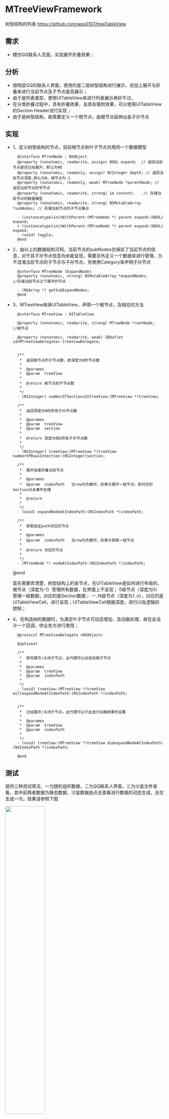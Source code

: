 # MTreeViewFramework
树型结构的列表
https://github.com/was0107/treeTableView

需求
-
*  模仿QQ联系人页面，实现展开折叠效果；

分析
-
*	很明显QQ的联系人界面，使用的是二层树型结构进行展示，另加上展开与折叠来进行当前节点及子节点是否展示；
*	由于是列表类型，使用UITableView来进行列表展示再好不过，
*	在分类折叠过程中，具有折叠效果，且具有吸附效果，可以使用UITableView 的Section Header进行实现；
*	由于是树型结构，故需要定义一个根节点，由根节点延伸出各子孙节点

实现
-

* 1、定义树型结构的节点，目前根节点和叶子节点共用同一个数据模型

		@interface MTreeNode : NSObject
		@property (nonatomic, readwrite, assign) BOOL expand;  // 返回当前节点是否已经展开，默认为NO
		@property (nonatomic, readonly, assign) NSInteger depth; // 返回当前节点深度,默认为0，根节点为-1
		@property (nonatomic, readonly, weak) MTreeNode *parentNode; // 返回当前节点的爷节点
		@property (nonatomic, readwrite, strong) id content;    // 存储当前节点的数据模型
		@property (nonatomic, readwrite, strong) NSMutableArray *subNodes; // 存储当前节点的子节点集合

		- (instancetype)initWithParent:(MTreeNode *) parent expand:(BOOL) expand;
		+ (instancetype)initWithParent:(MTreeNode *) parent expand:(BOOL) expand;
		- (void) toggle;
		@end

* 2、由以上的数据结构可知，当前节点的subNodes仅保存了当前节点的信息，对于其子孙节点信息均未能呈现，需要另外定义一个数据来进行管理，为不混淆当前节点的子节点与子孙节点，另使用Category来声明子孙节点
		
		@interface MTreeNode (ExpandNode)
		@property (nonatomic, strong) NSMutableArray *expandNodes;      //存储当前节点之下展开的节点

		- (NSArray *) getSubExpandNodes;
		@end

* 3、MTreeView继承UITableView，声明一个根节点，及相应的方法
		
		@interface MTreeView : UITableView

		@property (nonatomic, readwrite, strong) MTreeNode *rootNode;           //根节点

		@property (nonatomic, readwrite, weak) IBOutlet id<MTreeViewDelegate> treeViewDelegate;


		/**
		 *  返回根节点的子节点数，即深度为0的节点数
		 *
		 *  @parames
		 *  @param  treeView
		 *
		 *  @return 根节点的子节点数
		 *
		 */
		- (NSInteger) numberOfSectionsInTreeView:(MTreeView *)treeView;

		/**
		 *  返回深度为0的所有子孙节点数
		 *
		 *  @parames
		 *  @param  treeView
		 *  @param  section
		 *
		 *  @return 深度为0的所有子孙节点数
		 *
		 */
		- (NSInteger) treeView:(MTreeView *)treeView numberOfRowsInSection:(NSInteger)section;

		/**
		 *  展开或者折叠当前节点
		 *
		 *  @parames
		 *  @param  indexPath   当row为负数时，则表示展开一级节点，即对应的Section点击事件处理
		 *
		 *  @return
		 *
		 */
		- (void) expandNodeAtIndexPath:(NSIndexPath *)indexPath;

		/**
		 *  获取指定path对应的节点
		 *
		 *  @parames
		 *  @param  indexPath   当row为负数时，则表示获取一级节点
		 *
		 *  @return 对应的节点
		 *
		 */
		- (MTreeNode *) nodeAtIndexPath:(NSIndexPath *)indexPath;
		
	@end

	首先需要弄清楚，树型结构上的各节点，在UITableView是如何进行布局的，
	根节点（深度为-1）管理所有数据，在界面上不呈现；
	0级节点（深度为0）管理一级数据，对应的是Section数据；
	一..N级节点（深度为1..n），对应的是UITableViewCell，进行呈现；UITableViewCell根据深度，进行UI及逻辑的控制；

* 4、在构造树的数据时，为满足叶子节点可动态增加，及动画处理，故在此设计一个回调，供业务方进行使用；

		@protocol MTreeViewDelegate <NSObject>

		@optional

		/**
		 *  即将展开/关闭子节点，此代理可以动态加载子节点
		 *
		 *  @parames
		 *  @param  treeView
		 *  @param  indexPath
		 *
		 */
		- (void) treeView:(MTreeView *)treeView willexpandNodeAtIndexPath:(NSIndexPath *)indexPath;


		/**
		 *  已经展开/关闭子节点，此代理可以于此进行动画效果的设置
		 *
		 *  @parames
		 *  @param  treeView
		 *  @param  indexPath
		 *
		 */
		- (void) treeView:(MTreeView *)treeView didexpandNodeAtIndexPath:(NSIndexPath *)indexPath;

		@end

测试
-
提供三种测试情况，一为随机组织数据，二为QQ联系人界面，三为沙盒文件查看，其中前两者数据为静态数据，沙盒数据由点击查看进行数据的动态生成，且仅生成一次。效果请参照下图

<img src="https://raw.githubusercontent.com/was0107/treeTableView/master/images/qq.gif" width="50%" >
<img src="https://raw.githubusercontent.com/was0107/treeTableView/master/images/file.gif" width="50%">

使用
-

*	1、此项目依赖SDK最低版本为7.0；
*	2、在工程中引入MTreeViewFramework.framework即可使用；





